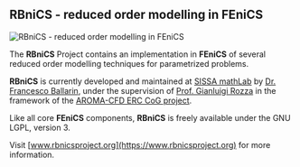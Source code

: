 ## RBniCS - reduced order modelling in FEniCS ##
![RBniCS - reduced order modelling in FEniCS](https://www.rbnicsproject.org/_images/rbnics-logo-small.png "RBniCS - reduced order modelling in FEniCS")

The **RBniCS** Project contains an implementation in **FEniCS** of several reduced order modelling techniques for parametrized problems.

**RBniCS** is currently developed and maintained at [SISSA mathLab](http://mathlab.sissa.it/) by [Dr. Francesco Ballarin](https://www.francescoballarin.it), under the supervision of [Prof. Gianluigi Rozza](https://people.sissa.it/~grozza/) in the framework of the [AROMA-CFD ERC CoG project](https://people.sissa.it/~grozza/aroma-cfd/).

Like all core **FEniCS** components, **RBniCS** is freely available under the GNU LGPL, version 3.

Visit [www.rbnicsproject.org](https://www.rbnicsproject.org) for more information.
